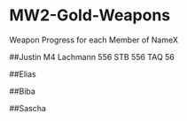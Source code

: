 # MW2-Gold-Weapons
Weapon Progress for each Member of NameX

##Justin
M4
Lachmann 556
STB 556
TAQ 56

##Elias


##Biba


##Sascha

